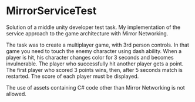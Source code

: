 # MirrorServiceTest
Solution of a middle unity developer test task.
My implementation of the service approach to the game architecture with Mirror Networking.

The task was to create a multiplayer game, with 3rd person controls. In that game you need to touch the enemy character using dash ability. 
When a player is hit, his character changes color for 3 seconds and becomes invulnerable. The player who successfully hit another player gets a point.
The first player who scored 3 points wins, then, after 5 seconds match is restarted. The score of each player must be displayed.

The use of assets containing C# code other than Mirror Networking is not allowed.
